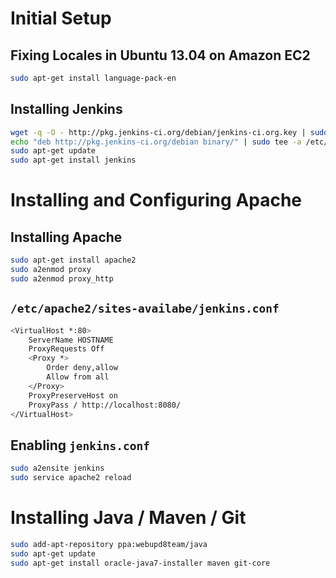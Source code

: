 Initial Setup
============================================

Fixing Locales in Ubuntu 13.04 on Amazon EC2
--------------------------------------------

```bash
sudo apt-get install language-pack-en
```

Installing Jenkins
------------------

```bash
wget -q -O - http://pkg.jenkins-ci.org/debian/jenkins-ci.org.key | sudo apt-key add -
echo "deb http://pkg.jenkins-ci.org/debian binary/" | sudo tee -a /etc/apt/sources.list.d/jenkins.list
sudo apt-get update
sudo apt-get install jenkins
```

Installing and Configuring Apache
=================================

Installing Apache
-----------------

```bash
sudo apt-get install apache2
sudo a2enmod proxy
sudo a2enmod proxy_http
```

`/etc/apache2/sites-availabe/jenkins.conf`
--------------

```bash
<VirtualHost *:80>
	ServerName HOSTNAME
	ProxyRequests Off
	<Proxy *>
		Order deny,allow
		Allow from all
	</Proxy>
	ProxyPreserveHost on
	ProxyPass / http://localhost:8080/
</VirtualHost>
```

Enabling `jenkins.conf`
-----------------------

```bash
sudo a2ensite jenkins
sudo service apache2 reload
```

Installing Java / Maven / Git
=============================

```bash
sudo add-apt-repository ppa:webupd8team/java
sudo apt-get update
sudo apt-get install oracle-java7-installer maven git-core
```